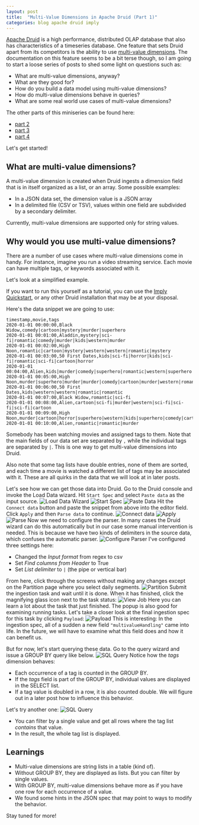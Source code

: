 ```yaml
---
layout: post
title:  "Multi-Value Dimensions in Apache Druid (Part 1)"
categories: blog apache druid imply
---
```

[Apache Druid](https://druid.apache.org/) is a high performance, distributed OLAP database that also has characteristics of a timeseries database. One feature that sets Druid apart from its competitors is the ability to use [multi-value dimensions](https://druid.apache.org/docs/0.21.1/querying/multi-value-dimensions.html). The documentation on this feature seems to be a bit terse though, so I am going to start a loose series of posts to shed some light on questions such as:

- What are multi-value dimensions, anyway?
- What are they good for?
- How do you build a data model using multi-value dimensions?
- How do multi-value dimensions behave in queries?
- What are some real world use cases of multi-value dimensions?

The other parts of this miniseries can be found here:

- [part 2](/2021/08/29/multivalue-dimensions-in-apache-druid-part-2/)
- [part 3](/2021/09/25/multivalue-dimensions-in-apache-druid-part-3/)
- [part 4](/2021/10/03/multivalue-dimensions-in-apache-druid-part-4/)

Let's get started!

## What are multi-value dimensions?

A multi-value dimension is created when Druid ingests a dimension field that is in itself organized as a list, or an array. Some possible examples:

- In a JSON data set, the dimension value is a JSON array
- In a delimited file (CSV or TSV), values within one field are subdivided by a secondary delimiter.

Currently, multi-value dimensions are supported only for string values.

## Why would you use multi-value dimensions?

There are a number of use cases where multi-value dimensions come in handy. For instance, imagine you run a video streaming service. Each movie can have multiple tags, or keywords associated with it.

Let's look at a simplified example.

If you want to run this yourself as a tutorial, you can use the [Imply Quickstart](https://imply.io/videos/tutorial-imply-quickstart), or any other Druid installation that may be at your disposal.

Here's the data snippet we are going to use:
```
timestamp,movie,tags
2020-01-01 00:00:00,Black Widow,comedy|cartoon|mystery|murder|superhero
2020-01-01 00:01:00,Aladdin,mystery|sci-fi|romantic|comedy|murder|kids|western|murder
2020-01-01 00:02:00,High Noon,romantic|cartoon|mystery|western|western|romantic|mystery
2020-01-01 00:03:00,50 First Dates,kids|sci-fi|horror|kids|sci-fi|romantic|sci-fi|cartoon|horror
2020-01-01 00:04:00,Alien,kids|murder|comedy|superhero|romantic|western|superhero|cartoon|kids|murder
2020-01-01 00:05:00,High Noon,murder|superhero|murder|murder|comedy|cartoon|murder|western|romantic
2020-01-01 00:06:00,50 First Dates,kids|western|western|romantic|romantic
2020-01-01 00:07:00,Black Widow,romantic|sci-fi
2020-01-01 00:08:00,Alien,cartoon|sci-fi|murder|western|sci-fi|sci-fi|sci-fi|cartoon
2020-01-01 00:09:00,High Noon,murder|cartoon|horror|superhero|western|kids|superhero|comedy|cartoon
2020-01-01 00:10:00,Alien,romantic|romantic|murder
```
Somebody has been watching movies and assigned tags to them. Note that the main fields of our data set are separated by `,` while the individual tags are separated by `|`. This is one way to get multi-value dimensions into Druid.

Also note that some tag lists have double entries, none of them are sorted, and each time a movie is watched a different list of tags may be associated with it. These are all quirks in the data that we will look at in later posts.

Let's see how we can get those data into Druid. Go to the Druid console and invoke the Load Data wizard. Hit `Start Spec` and select `Paste data` as the input source. 
![Load Data Wizard](/assets/2021-08-07-01-load-data.jpeg)
![Start Spec](/assets/2021-08-07-02-start-spec.jpeg)
![Paste Data](/assets/2021-08-07-03-paste-data.jpeg)
Hit the `Connect data` button and paste the snippet from above into the editor field. Click `Apply` and then `Parse data` to continue.
![Connect data](/assets/2021-08-07-04-connect-data.jpeg)
![Apply](/assets/2021-08-07-05-apply-paste.jpeg)
![Parse](/assets/2021-08-07-06-parse-data.jpeg)
Now we need to configure the parser. In many cases the Druid wizard can do this automatically but in our case some manual intervention is needed. This is because we have two kinds of delimiters in the source data, which confuses the automatic parser.
![Configure Parser](/assets/2021-08-07-07-configure-parser.jpeg)
I've configured three settings here:
- Changed the _Input format_ from regex to csv
- Set _Find columns from Header_ to True
- Set _List delimiter_ to `|` (the pipe or vertical bar)

From here, click through the screens without making any changes except on the Partition page where you select daily segments.
![Partition](/assets/2021-08-07-08-partition.jpeg)
Submit the ingestion task and wait until it is done. When it has finished, click the magnifying glass icon next to the task status:
![View Job](/assets/2021-08-07-09-magnifying-glass.jpeg)
Here you can learn a lot about the task that just finished. The popup is also good for examining running tasks. Let's take a closer look at the final ingestion spec for this task by clicking `Payload`:
![Payload](/assets/2021-08-07-10-payload.jpeg)
This is interesting: In the ingestion spec, all of a sudden a new field `"multivalueHandling"` came into life. In the future, we will have to examine what this field does and how it can benefit us.

But for now, let's start querying these data. Go to the query wizard and issue a GROUP BY query like below.
![SQL Query](/assets/2021-08-07-11-query.jpg)
Notice how the _tags_ dimension behaves:
- Each occurrence of a tag is counted in the GROUP BY.
- If the _tags_ field is part of the GROUP BY, individual values are displayed in the SELECT list.
- If a tag value is doubled in a row, it is also counted double. We will figure out in a later post how to influence this behavior.

Let's try another one:
![SQL Query](/assets/2021-08-07-12-query-where.jpg)
- You can filter by a single value and get all rows where the tag list *contains* that value.
- In the result, the whole tag list is displayed.

## Learnings

- Multi-value dimensions are string lists in a table (kind of).
- Without GROUP BY, they are displayed as lists. But you can filter by single values.
- With GROUP BY, multi-value dimensions behave more as if you have one row for each occurrence of a value.
- We found some hints in the JSON spec that may point to ways to modify the behavior.

Stay tuned for more! 
